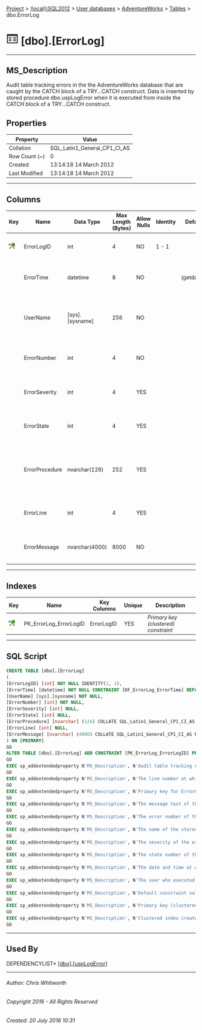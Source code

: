 #### 

[Project](../../../../index.md) > [(local)\\SQL2012](../../../index.md) > [User databases](../../index.md) > [AdventureWorks](../index.md) > [Tables](Tables.md) > dbo.ErrorLog

# ![Tables](../../../../Images/Table32.png) [dbo].[ErrorLog]

---

## <a name="#description"></a>MS_Description

Audit table tracking errors in the the AdventureWorks database that are caught by the CATCH block of a TRY...CATCH construct. Data is inserted by stored procedure dbo.uspLogError when it is executed from inside the CATCH block of a TRY...CATCH construct.

## <a name="#properties"></a>Properties

| Property | Value |
|---|---|
| Collation | SQL_Latin1_General_CP1_CI_AS |
| Row Count (~) | 0 |
| Created | 13:14:18 14 March 2012 |
| Last Modified | 13:14:18 14 March 2012 |


---

## <a name="#columns"></a>Columns

| Key | Name | Data Type | Max Length (Bytes) | Allow Nulls | Identity | Default | Description |
|---|---|---|---|---|---|---|---|
| [![Cluster Primary Key PK_ErrorLog_ErrorLogID: ErrorLogID](../../../../Images/pkcluster.png)](#indexes) | ErrorLogID | int | 4 | NO | 1 - 1 |  | _Primary key for ErrorLog records._ |
|  | ErrorTime | datetime | 8 | NO |  | (getdate()) | _The date and time at which the error occurred._ |
|  | UserName | [sys].[sysname] | 256 | NO |  |  | _The user who executed the batch in which the error occurred._ |
|  | ErrorNumber | int | 4 | NO |  |  | _The error number of the error that occurred._ |
|  | ErrorSeverity | int | 4 | YES |  |  | _The severity of the error that occurred._ |
|  | ErrorState | int | 4 | YES |  |  | _The state number of the error that occurred._ |
|  | ErrorProcedure | nvarchar(126) | 252 | YES |  |  | _The name of the stored procedure or trigger where the error occurred._ |
|  | ErrorLine | int | 4 | YES |  |  | _The line number at which the error occurred._ |
|  | ErrorMessage | nvarchar(4000) | 8000 | NO |  |  | _The message text of the error that occurred._ |


---

## <a name="#indexes"></a>Indexes

| Key | Name | Key Columns | Unique | Description |
|---|---|---|---|---|
| [![Cluster Primary Key PK_ErrorLog_ErrorLogID: ErrorLogID](../../../../Images/pkcluster.png)](#indexes) | PK_ErrorLog_ErrorLogID | ErrorLogID | YES | _Primary key (clustered) constraint_ |


---

## <a name="#sqlscript"></a>SQL Script

```sql
CREATE TABLE [dbo].[ErrorLog]
(
[ErrorLogID] [int] NOT NULL IDENTITY(1, 1),
[ErrorTime] [datetime] NOT NULL CONSTRAINT [DF_ErrorLog_ErrorTime] DEFAULT (getdate()),
[UserName] [sys].[sysname] NOT NULL,
[ErrorNumber] [int] NOT NULL,
[ErrorSeverity] [int] NULL,
[ErrorState] [int] NULL,
[ErrorProcedure] [nvarchar] (126) COLLATE SQL_Latin1_General_CP1_CI_AS NULL,
[ErrorLine] [int] NULL,
[ErrorMessage] [nvarchar] (4000) COLLATE SQL_Latin1_General_CP1_CI_AS NOT NULL
) ON [PRIMARY]
GO
ALTER TABLE [dbo].[ErrorLog] ADD CONSTRAINT [PK_ErrorLog_ErrorLogID] PRIMARY KEY CLUSTERED  ([ErrorLogID]) ON [PRIMARY]
GO
EXEC sp_addextendedproperty N'MS_Description', N'Audit table tracking errors in the the AdventureWorks database that are caught by the CATCH block of a TRY...CATCH construct. Data is inserted by stored procedure dbo.uspLogError when it is executed from inside the CATCH block of a TRY...CATCH construct.', 'SCHEMA', N'dbo', 'TABLE', N'ErrorLog', NULL, NULL
GO
EXEC sp_addextendedproperty N'MS_Description', N'The line number at which the error occurred.', 'SCHEMA', N'dbo', 'TABLE', N'ErrorLog', 'COLUMN', N'ErrorLine'
GO
EXEC sp_addextendedproperty N'MS_Description', N'Primary key for ErrorLog records.', 'SCHEMA', N'dbo', 'TABLE', N'ErrorLog', 'COLUMN', N'ErrorLogID'
GO
EXEC sp_addextendedproperty N'MS_Description', N'The message text of the error that occurred.', 'SCHEMA', N'dbo', 'TABLE', N'ErrorLog', 'COLUMN', N'ErrorMessage'
GO
EXEC sp_addextendedproperty N'MS_Description', N'The error number of the error that occurred.', 'SCHEMA', N'dbo', 'TABLE', N'ErrorLog', 'COLUMN', N'ErrorNumber'
GO
EXEC sp_addextendedproperty N'MS_Description', N'The name of the stored procedure or trigger where the error occurred.', 'SCHEMA', N'dbo', 'TABLE', N'ErrorLog', 'COLUMN', N'ErrorProcedure'
GO
EXEC sp_addextendedproperty N'MS_Description', N'The severity of the error that occurred.', 'SCHEMA', N'dbo', 'TABLE', N'ErrorLog', 'COLUMN', N'ErrorSeverity'
GO
EXEC sp_addextendedproperty N'MS_Description', N'The state number of the error that occurred.', 'SCHEMA', N'dbo', 'TABLE', N'ErrorLog', 'COLUMN', N'ErrorState'
GO
EXEC sp_addextendedproperty N'MS_Description', N'The date and time at which the error occurred.', 'SCHEMA', N'dbo', 'TABLE', N'ErrorLog', 'COLUMN', N'ErrorTime'
GO
EXEC sp_addextendedproperty N'MS_Description', N'The user who executed the batch in which the error occurred.', 'SCHEMA', N'dbo', 'TABLE', N'ErrorLog', 'COLUMN', N'UserName'
GO
EXEC sp_addextendedproperty N'MS_Description', N'Default constraint value of GETDATE()', 'SCHEMA', N'dbo', 'TABLE', N'ErrorLog', 'CONSTRAINT', N'DF_ErrorLog_ErrorTime'
GO
EXEC sp_addextendedproperty N'MS_Description', N'Primary key (clustered) constraint', 'SCHEMA', N'dbo', 'TABLE', N'ErrorLog', 'CONSTRAINT', N'PK_ErrorLog_ErrorLogID'
GO
EXEC sp_addextendedproperty N'MS_Description', N'Clustered index created by a primary key constraint.', 'SCHEMA', N'dbo', 'TABLE', N'ErrorLog', 'INDEX', N'PK_ErrorLog_ErrorLogID'
GO

```


---

## <a name="#usedby"></a>Used By

DEPENDENCYLIST* [[dbo].[uspLogError]](../Programmability/Stored_Procedures/uspLogError.md)


---

###### Author:  Chris Whitworth

###### Copyright 2016 - All Rights Reserved

###### Created: 20 July 2016 10:31

